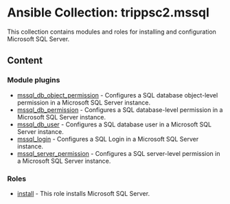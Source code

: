 # Ansible Collection: trippsc2.mssql

This collection contains modules and roles for installing and configuration Microsoft SQL Server.

## Content

### Module plugins

- [mssql_db_object_permission](plugins/modules/mssql_db_object_permission.py) - Configures a SQL database object-level permission in a Microsoft SQL Server instance.
- [mssql_db_permission](plugins/modules/mssql_db_permission.py) - Configures a SQL database-level permission in a Microsoft SQL Server instance.
- [mssql_db_user](plugins/modules/mssql_db_user.py) - Configures a SQL database user in a Microsoft SQL Server instance.
- [mssql_login](plugins/modules/mssql_login.py) - Configures a SQL Login in a Microsoft SQL Server instance.
- [mssql_server_permission](plugins/modules/mssql_server_permission.py) - Configures a SQL server-level permission in a Microsoft SQL Server instance.

### Roles

- [install](roles/install/README.md) - This role installs Microsoft SQL Server.
